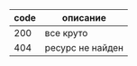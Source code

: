| code | описание         |
| ---- | ---------------- |
| 200  | все круто        |
| 404  | ресурс не найден |

